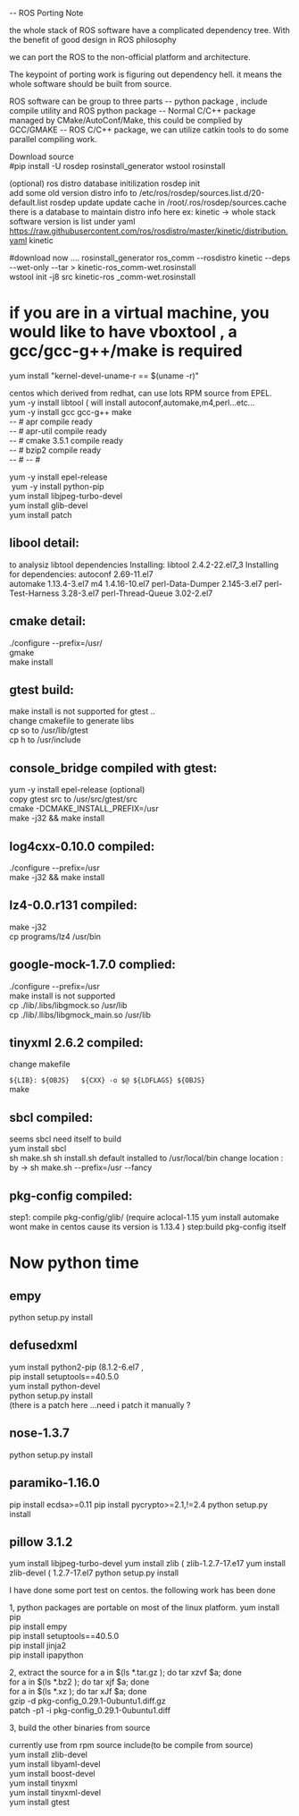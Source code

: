 -- ROS Porting Note

the whole stack of ROS software have a complicated dependency tree. With the benefit of good design in ROS philosophy

we can port the ROS to the non-official platform and architecture.

The keypoint of porting work is figuring out dependency hell. it means the whole software should be built from source.

ROS software can be group to three parts 
 -- python package , include compile utility and ROS python package
 -- Normal C/C++ package managed by CMake/AutoConf/Make, this could be complied by GCC/GMAKE
 -- ROS C/C++ package, we can utilize catkin tools to do some parallel compiling work.
 
Download source  
#pip install -U rosdep rosinstall_generator wstool rosinstall

(optional) ros distro database initilization
rosdep init  
add some old version distro info to 
/etc/ros/rosdep/sources.list.d/20-default.list
rosdep update
update cache in /root/.ros/rosdep/sources.cache
there is a database to maintain distro info here
ex: kinetic -> whole stack software version is list under
yaml https://raw.githubusercontent.com/ros/rosdistro/master/kinetic/distribution.yaml kinetic

#download now ....
rosinstall_generator ros_comm --rosdistro kinetic --deps --wet-only --tar > kinetic-ros_comm-wet.rosinstall  
wstool init -j8 src kinetic-ros _comm-wet.rosinstall   

# if you are in a virtual machine, you would like to have vboxtool , a gcc/gcc-g++/make is required 
 yum install "kernel-devel-uname-r == $(uname -r)"


centos which derived from redhat, can use lots RPM source from EPEL.  
 yum -y install libtool ( will install autoconf,automake,m4,perl...etc...    
 yum -y install gcc gcc-g++ make   
 -- # apr compile ready   
 -- # apr-util compile ready   
 -- # cmake 3.5.1 compile ready  
 -- # bzip2 compile ready   
 -- # 
 -- # 
 
 
 
 
 yum -y install epel-release    
 yum -y install python-pip    
 yum install libjpeg-turbo-devel  
 yum install glib-devel  
 yum install patch  

## libool detail: 
to analysiz libtool dependencies
 Installing:
 libtool              2.4.2-22.el7_3 
Installing for dependencies:
 autoconf            2.69-11.el7  
 automake            1.13.4-3.el7
 m4                  1.4.16-10.el7
 perl-Data-Dumper    2.145-3.el7
 perl-Test-Harness   3.28-3.el7 
 perl-Thread-Queue   3.02-2.el7

## cmake detail:
 ./configure --prefix=/usr/  
 gmake  
 make install  

## gtest build:
make install is not supported for gtest ..   
change cmakefile to generate libs  
cp so to /usr/lib/gtest    
cp h to /usr/include   


## console_bridge compiled with gtest:
yum -y install epel-release  (optional)  
copy gtest src to /usr/src/gtest/src  
cmake -DCMAKE_INSTALL_PREFIX=/usr  
make -j32 && make install  

## log4cxx-0.10.0 compiled:
./configure --prefix=/usr  
make -j32 && make install  

## lz4-0.0.r131 compiled:
make -j32  
cp programs/lz4 /usr/bin   

## google-mock-1.7.0 complied:  
./configure --prefix=/usr     
make install is not supported   
cp ./lib/.libs/libgmock.so /usr/lib   
cp ./lib/.llibs/libgmock_main.so /usr/lib   

## tinyxml 2.6.2 compiled:
change makefile
  
`${LIB}: ${OBJS}  
        ${CXX} -o $@ ${LDFLAGS} ${OBJS}`   
make   

## sbcl compiled:  
seems sbcl need itself to build  
yum install sbcl  
sh make.sh
sh install.sh
default installed to /usr/local/bin
change location : by ->  sh make.sh --prefix=/usr --fancy

## pkg-config compiled:
step1: compile pkg-config/glib/ (require aclocal-1.15   yum install automake wont make in centos cause its version is 1.13.4 )
step:build pkg-config itself

# Now python time
## empy
python setup.py install 

## defusedxml  
yum install python2-pip  (8.1.2-6.el7 ,   
pip install setuptools==40.5.0   
yum install python-devel  
python setup.py install     
(there is a patch here ...need i patch it manually ?     

## nose-1.3.7
python setup.py install

## paramiko-1.16.0
pip install ecdsa>=0.11
pip install pycrypto>=2.1,!=2.4
python setup.py install



## pillow 3.1.2
yum install libjpeg-turbo-devel
yum install zlib  ( zlib-1.2.7-17.e17
yum install zlib-devel  ( 1.2.7-17.el7
python setup.py install

I have done some port test on centos. the following work has been done
 
1, python packages are portable on most of the linux platform.
yum install pip      
pip install empy   
pip install setuptools==40.5.0  
pip install jinja2  
pip install ipapython   

2, extract the source 
for a in $(ls  *.tar.gz ); do tar xzvf $a; done    
for a in $(ls  *.bz2 ); do tar xjf $a; done    
for a in $(ls  *.xz ); do tar xJf $a; done    
gzip -d pkg-config_0.29.1-0ubuntu1.diff.gz   
patch -p1 -i  pkg-config_0.29.1-0ubuntu1.diff   

3, build the other binaries from source

currently use from rpm source include(to be compile from source)   
yum install zlib-devel   
yum install libyaml-devel  
yum install boost-devel  
yum install tinyxml  
yum install tinyxml-devel  
yum install gtest  



